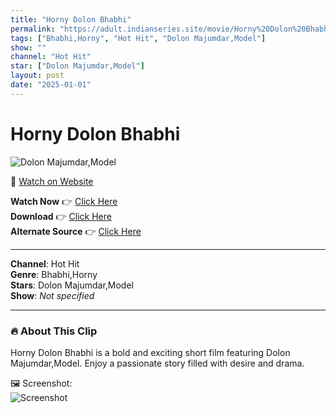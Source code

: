 ```yaml
---
title: "Horny Dolon Bhabhi"
permalink: "https://adult.indianseries.site/movie/Horny%20Dolon%20Bhabhi"
tags: ["Bhabhi,Horny", "Hot Hit", "Dolon Majumdar,Model"]
show: ""
channel: "Hot Hit"
star: ["Dolon Majumdar,Model"]
layout: post
date: "2025-01-01"
---
```


# Horny Dolon Bhabhi

![Dolon Majumdar,Model](https://shorts.desisins.com/wp-content/uploads/2024/04/Bhabhi-Teased-DesiSins.com_.jpg)

🔗 [Watch on Website](https://adult.indianseries.site/movie/Horny%20Dolon%20Bhabhi)

**Watch Now** 👉 [Click Here](https://adult.indianseries.site/movie/Horny%20Dolon%20Bhabhi)  
**Download** 👉 [Click Here](https://adult.indianseries.site/movie/Horny%20Dolon%20Bhabhi)  
**Alternate Source** 👉 [Click Here](https://adult.indianseries.site/movie/Horny%20Dolon%20Bhabhi)

---

**Channel**: Hot Hit  
**Genre**: Bhabhi,Horny  
**Stars**: Dolon Majumdar,Model  
**Show**: *Not specified*

---

### 🔥 About This Clip

Horny Dolon Bhabhi is a bold and exciting short film featuring Dolon Majumdar,Model. Enjoy a passionate story filled with desire and drama.
 
🖼️ Screenshot:  
![Screenshot](https://shorts.desisins.com/wp-content/uploads/2024/04/Bhabhi-Teased-DesiSins.com_.jpg)
